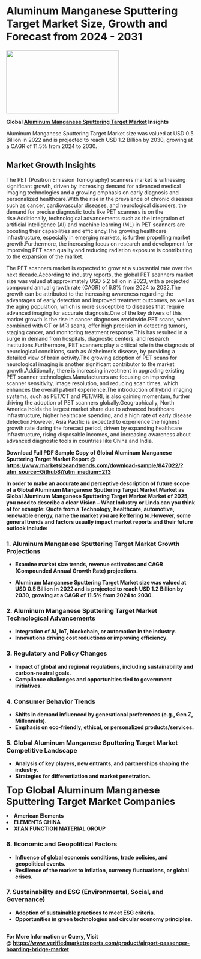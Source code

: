 <H1>Aluminum Manganese Sputtering Target Market Size, Growth and Forecast from 2024 - 2031</H1><img class="aligncenter size-medium wp-image-584254" src="https://thirdeyenews.in/wp-content/uploads/2024/09/Global-Market-Research-300x168.jpeg" alt="" width="300" height="168" /><p><strong>Global&nbsp;<a href="https://www.marketsizeandtrends.com/download-sample/847022/?utm_source=Github8j?utm_medium=213">Aluminum Manganese Sputtering Target Market</a> Insights</strong></p><p>Aluminum Manganese Sputtering Target Market size was valued at USD 0.5 Billion in 2022 and is projected to reach USD 1.2 Billion by 2030, growing at a CAGR of 11.5% from 2024 to 2030.</p><p><h2>Market Growth Insights</h2> <p>The PET (Positron Emission Tomography) scanners market is witnessing significant growth, driven by increasing demand for advanced medical imaging technologies and a growing emphasis on early diagnosis and personalized healthcare.With the rise in the prevalence of chronic diseases such as cancer, cardiovascular diseases, and neurological disorders, the demand for precise diagnostic tools like PET scanners is on the rise.Additionally, technological advancements such as the integration of artificial intelligence (AI) and machine learning (ML) in PET scanners are boosting their capabilities and efficiency.The growing healthcare infrastructure, especially in emerging markets, is further propelling market growth.Furthermore, the increasing focus on research and development for improving PET scan quality and reducing radiation exposure is contributing to the expansion of the market.<strong></strong> <p>The PET scanners market is expected to grow at a substantial rate over the next decade.According to industry reports, the global PET scanners market size was valued at approximately USD 5.2 billion in 2023, with a projected compound annual growth rate (CAGR) of 6.8% from 2024 to 2032.The growth can be attributed to the increasing awareness regarding the advantages of early detection and improved treatment outcomes, as well as the aging population, which is more susceptible to diseases that require advanced imaging for accurate diagnosis.One of the key drivers of this market growth is the rise in cancer diagnoses worldwide.PET scans, when combined with CT or MRI scans, offer high precision in detecting tumors, staging cancer, and monitoring treatment response.This has resulted in a surge in demand from hospitals, diagnostic centers, and research institutions.Furthermore, PET scanners play a critical role in the diagnosis of neurological conditions, such as Alzheimer’s disease, by providing a detailed view of brain activity.The growing adoption of PET scans for neurological imaging is another significant contributor to the market growth.Additionally, there is increasing investment in upgrading existing PET scanner technologies.Manufacturers are focusing on improving scanner sensitivity, image resolution, and reducing scan times, which enhances the overall patient experience.The introduction of hybrid imaging systems, such as PET/CT and PET/MRI, is also gaining momentum, further driving the adoption of PET scanners globally.Geographically, North America holds the largest market share due to advanced healthcare infrastructure, higher healthcare spending, and a high rate of early disease detection.However, Asia Pacific is expected to experience the highest growth rate during the forecast period, driven by expanding healthcare infrastructure, rising disposable incomes, and increasing awareness about advanced diagnostic tools in countries like China and India.<strong></p><p><span class=""><strong>Download Full PDF Sample Copy of Global Aluminum Manganese Sputtering Target Market Report</strong> @ <a href="https://www.marketsizeandtrends.com/download-sample/847022/?utm_source=Github8j?utm_medium=213" target="_blank">https://www.marketsizeandtrends.com/download-sample/847022/?utm_source=Github8j?utm_medium=213</a></span></p><p>In order to make an accurate and perceptive description of future scope of a Global&nbsp;Aluminum Manganese Sputtering Target Market Market as Global&nbsp;Aluminum Manganese Sputtering Target Market Market of 2025, you need to describe a clear Vision &ndash; What Industry or Linda can you think of for example: Quote from a Technology, healthcare, automotive, renewable energy, name the market you are Reffering to.However, some general trends and factors usually impact market reports and their future outlook include:</p><h3>1.&nbsp;<strong>Aluminum Manganese Sputtering Target Market Growth Projections</strong></h3><ul><li>Examine market size trends, revenue estimates and CAGR (Compounded Annual Growth Rate) projections.</li><li><p>Aluminum Manganese Sputtering Target Market size was valued at USD 0.5 Billion in 2022 and is projected to reach USD 1.2 Billion by 2030, growing at a CAGR of 11.5% from 2024 to 2030.</p></li></ul><h3>2.&nbsp;<strong>Aluminum Manganese Sputtering Target Market Technological Advancements</strong></h3><ul><li>Integration of AI, IoT, blockchain, or automation in the industry.</li><li>Innovations driving cost reductions or improving efficiency.</li></ul><h3>3.&nbsp;<strong>Regulatory and Policy Changes</strong></h3><ul><li>Impact of global and regional regulations, including sustainability and carbon-neutral goals.</li><li>Compliance challenges and opportunities tied to government initiatives.</li></ul><h3>4.&nbsp;<strong>Consumer Behavior Trends</strong></h3><ul><li>Shifts in demand influenced by generational preferences (e.g., Gen Z, Millennials).</li><li>Emphasis on eco-friendly, ethical, or personalized products/services.</li></ul><h3>5.&nbsp;<strong>Global Aluminum Manganese Sputtering Target Market Competitive Landscape</strong></h3><ul><li>Analysis of key players, new entrants, and partnerships shaping the industry.</li><li>Strategies for differentiation and market penetration.</li></ul><p data-pm-slice="1 1 []"><span style="color: inherit; font-family: inherit; font-size: 25px;">Top Global Aluminum Manganese Sputtering Target Market Companies</span></p><div class="" data-test-id=""><p><li>American Elements</li><li> ELEMENTS CHINA</li><li> XI'AN FUNCTION MATERIAL GROUP</li></p></div><h3>6.&nbsp;<strong>Economic and Geopolitical Factors</strong></h3><ul><li>Influence of global economic conditions, trade policies, and geopolitical events.</li><li>Resilience of the market to inflation, currency fluctuations, or global crises.</li></ul><h3>7.&nbsp;<strong>Sustainability and ESG (Environmental, Social, and Governance)</strong></h3><ul><li>Adoption of sustainable practices to meet ESG criteria.</li><li>Opportunities in green technologies and circular economy principles.</li></ul><h2><strong style="font-size: 14px;">For More Information or Query, Visit @&nbsp;</strong><a style="background-color: #ffffff; font-size: 14px;" href="https://www.marketsizeandtrends.com/report/aluminum-manganese-sputtering-target-market/" target="_blank">https://www.verifiedmarketreports.com/product/airport-passenger-boarding-bridge-market</a></h2>